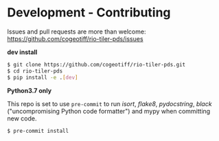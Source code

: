 # Development - Contributing

Issues and pull requests are more than welcome: https://github.com/cogeotiff/rio-tiler-pds/issues

**dev install**

```bash
$ git clone https://github.com/cogeotiff/rio-tiler-pds.git
$ cd rio-tiler-pds
$ pip install -e .[dev]
```

**Python3.7 only**

This repo is set to use `pre-commit` to run *isort*, *flake8*, *pydocstring*, *black* ("uncompromising Python code formatter") and mypy when committing new code.

```bash
$ pre-commit install
```
